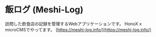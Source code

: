 # 飯ログ (Meshi-Log)

訪問した飲食店の記録を管理するWebアプリケーションです。
HonoX x microCMSでやってます。
[https://meshi-log.info/](https://meshi-log.info/)
